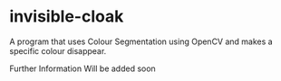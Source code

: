 # invisible-cloak
A program that uses Colour Segmentation using OpenCV and makes a specific colour disappear.

Further Information Will be added soon
